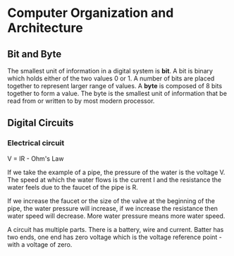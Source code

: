 # Computer Organization and Architecture

## Bit and Byte

The smallest unit of information in a digital system is **bit**. A bit is binary which holds either of the two values 0 or 1. A number of bits are placed together to represent larger range of values. A **byte** is composed of 8 bits together to form a value. The byte is the smallest unit of information that be read from or written to by most modern processor.

## Digital Circuits

### Electrical circuit 

V = IR - Ohm's Law

If we take the example of a pipe, the pressure of the water is the voltage V. The speed at which the water flows is the current I and the resistance the water feels due to the faucet of the pipe is R.

If we increase the faucet or the size of the valve at the beginning of the pipe, the water pressure will increase, if we increase the resistance then water speed will decrease. More water pressure means more water speed.

A circuit has multiple parts. There is a battery, wire and current. Batter has two ends, one end has zero voltage which is the voltage reference point - with a voltage of zero.
